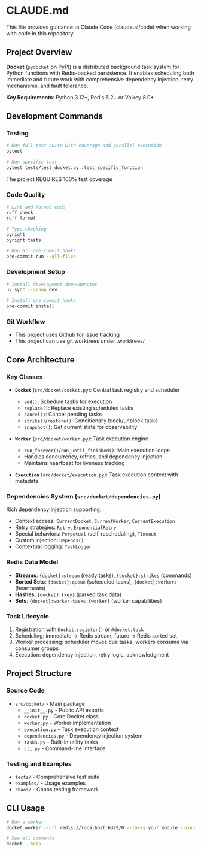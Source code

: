 # CLAUDE.md

This file provides guidance to Claude Code (claude.ai/code) when working with code in this repository.

## Project Overview

**Docket** (`pydocket` on PyPI) is a distributed background task system for Python functions with Redis-backed persistence. It enables scheduling both immediate and future work with comprehensive dependency injection, retry mechanisms, and fault tolerance.

**Key Requirements**: Python 3.12+, Redis 6.2+ or Valkey 8.0+

## Development Commands

### Testing

```bash
# Run full test suite with coverage and parallel execution
pytest

# Run specific test
pytest tests/test_docket.py::test_specific_function

```

The project REQUIRES 100% test coverage

### Code Quality

```bash
# Lint and format code
ruff check
ruff format

# Type checking
pyright
pyright tests

# Run all pre-commit hooks
pre-commit run --all-files
```

### Development Setup

```bash
# Install development dependencies
uv sync --group dev

# Install pre-commit hooks
pre-commit install
```

### Git Workflow

- This project uses Github for issue tracking
- This project can use git worktrees under .worktrees/

## Core Architecture

### Key Classes

- **`Docket`** (`src/docket/docket.py`): Central task registry and scheduler

  - `add()`: Schedule tasks for execution
  - `replace()`: Replace existing scheduled tasks
  - `cancel()`: Cancel pending tasks
  - `strike()`/`restore()`: Conditionally block/unblock tasks
  - `snapshot()`: Get current state for observability

- **`Worker`** (`src/docket/worker.py`): Task execution engine

  - `run_forever()`/`run_until_finished()`: Main execution loops
  - Handles concurrency, retries, and dependency injection
  - Maintains heartbeat for liveness tracking

- **`Execution`** (`src/docket/execution.py`): Task execution context with metadata

### Dependencies System (`src/docket/dependencies.py`)

Rich dependency injection supporting:

- Context access: `CurrentDocket`, `CurrentWorker`, `CurrentExecution`
- Retry strategies: `Retry`, `ExponentialRetry`
- Special behaviors: `Perpetual` (self-rescheduling), `Timeout`
- Custom injection: `Depends()`
- Contextual logging: `TaskLogger`

### Redis Data Model

- **Streams**: `{docket}:stream` (ready tasks), `{docket}:strikes` (commands)
- **Sorted Sets**: `{docket}:queue` (scheduled tasks), `{docket}:workers` (heartbeats)
- **Hashes**: `{docket}:{key}` (parked task data)
- **Sets**: `{docket}:worker-tasks:{worker}` (worker capabilities)

### Task Lifecycle

1. Registration with `Docket.register()` or `@docket.task`
2. Scheduling: immediate → Redis stream, future → Redis sorted set
3. Worker processing: scheduler moves due tasks, workers consume via consumer groups
4. Execution: dependency injection, retry logic, acknowledgment

## Project Structure

### Source Code

- `src/docket/` - Main package
  - `__init__.py` - Public API exports
  - `docket.py` - Core Docket class
  - `worker.py` - Worker implementation
  - `execution.py` - Task execution context
  - `dependencies.py` - Dependency injection system
  - `tasks.py` - Built-in utility tasks
  - `cli.py` - Command-line interface

### Testing and Examples

- `tests/` - Comprehensive test suite
- `examples/` - Usage examples
- `chaos/` - Chaos testing framework

## CLI Usage

```bash
# Run a worker
docket worker --url redis://localhost:6379/0 --tasks your.module --concurrency 4

# See all commands
docket --help
```
